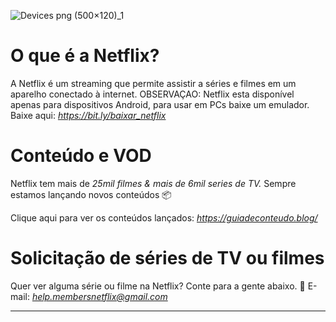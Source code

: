 ![Devices png (500×120)_1](https://github.com/user-attachments/assets/771336df-7e13-49b8-8f1c-2a2285257eed)
# O que é a Netflix?
A Netflix é um streaming que permite assistir a séries e filmes em um aparelho conectado à internet. 
OBSERVAÇAO: Netflix esta disponível apenas para dispositivos Android, para usar em PCs baixe um emulador.
Baixe aqui: *https://bit.ly/baixar_netflix*

# Conteúdo e VOD
Netflix tem mais de *25mil filmes & mais de 6mil series de TV.* Sempre estamos lançando novos conteúdos 📦

Clique aqui para ver os conteúdos lançados:
*https://guiadeconteudo.blog/*

# Solicitação de séries de TV ou filmes
Quer ver alguma série ou filme na Netflix? Conte para a gente abaixo.
📩 E-mail: 
*help.membersnetflix@gmail.com*
***********************************************
